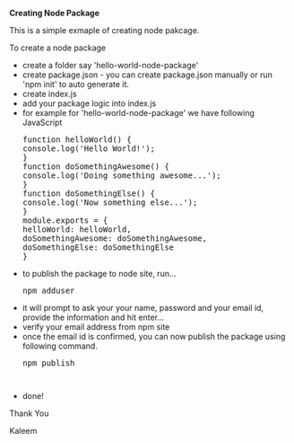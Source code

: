 <strong>Creating Node Package</strong>

<p>This is a simple exmaple of creating node pakcage.</p>
To create a node package 
<ul>
<li>create a folder say 'hello-world-node-package'</li>
<li>create package.json - you can create package.json manually or run 'npm init' to auto generate it.</li>
<li>create index.js</li>
<li>add your package logic into index.js</li>
<li>for example for 'hello-world-node-package' we have following JavaScript
<pre>
function helloWorld() {
console.log('Hello World!');
}
function doSomethingAwesome() {
console.log('Doing something awesome...');	
}
function doSomethingElse() {
console.log('Now something else...');	
}
module.exports = {
helloWorld: helloWorld,
doSomethingAwesome: doSomethingAwesome,
doSomethingElse: doSomethingElse
}
</pre>
</li>
<li>to publish the package to node site, run... 
<pre>npm adduser</pre></li>
<li>it will prompt to ask your your name, password and your email id, provide the information and hit enter...</li>
<li>verify your email address from npm site</li>
<li>once the email id is confirmed, you can now publish the package using following command.<pre>npm publish<pre></li>
<li>done!</li>
</ul>

Thank You

Kaleem


